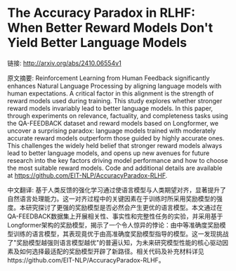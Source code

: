 # The Accuracy Paradox in RLHF: When Better Reward Models Don't Yield Better Language Models

链接: http://arxiv.org/abs/2410.06554v1

原文摘要:
Reinforcement Learning from Human Feedback significantly enhances Natural
Language Processing by aligning language models with human expectations. A
critical factor in this alignment is the strength of reward models used during
training. This study explores whether stronger reward models invariably lead to
better language models. In this paper, through experiments on relevance,
factuality, and completeness tasks using the QA-FEEDBACK dataset and reward
models based on Longformer, we uncover a surprising paradox: language models
trained with moderately accurate reward models outperform those guided by
highly accurate ones. This challenges the widely held belief that stronger
reward models always lead to better language models, and opens up new avenues
for future research into the key factors driving model performance and how to
choose the most suitable reward models. Code and additional details are
available at https://github.com/EIT-NLP/AccuracyParadox-RLHF.

中文翻译:
基于人类反馈的强化学习通过使语言模型与人类期望对齐，显著提升了自然语言处理能力。这一对齐过程中的关键因素在于训练时所采用奖励模型的强度。本研究探讨了更强的奖励模型是否必然会产生更优的语言模型。本文通过在QA-FEEDBACK数据集上开展相关性、事实性和完整性任务的实验，并采用基于Longformer架构的奖励模型，揭示了一个令人惊异的悖论：由中等准确度奖励模型训练的语言模型，其表现竟优于由高准确度奖励模型指导的模型。这一发现挑战了"奖励模型越强则语言模型越优"的普遍认知，为未来研究模型性能的核心驱动因素及如何选择最适配的奖励模型开辟了新路径。相关代码及补充材料详见https://github.com/EIT-NLP/AccuracyParadox-RLHF。
